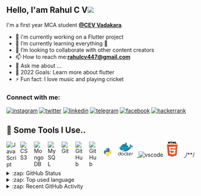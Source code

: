 <h2>Hello, I'am Rahul C V<img src="https://raw.githubusercontent.com/MartinHeinz/MartinHeinz/master/wave.gif" width="30px"></h2>
<p>I'm  a first year MCA student <strong><a href="https://cev.ac.in/">@CEV Vadakara</a></strong>.</p> 


- 🔭 i'm currently working on a Flutter project
- 🌱 I’m currently learning everything 🤣
- 👯 I’m looking to collaborate with other content creators
- 📫 How to reach me:**rahulcv447@gmail.com**
-  💬 Ask me about ...
- 🥅 2022 Goals: Learn more about flutter
- ⚡ Fun fact: I love music and playing cricket


### Connect with me:
<p align="left">
<a href="https://instagram.com/__rahul_cv" target="blank"><img src="https://image.similarpng.com/very-thumbnail/2020/05/Glossy-Instagram-icon-PNG.png" alt="instagram" width="40" height="40" /></a>
<a href="https://twitter.com/cv89599063" target="blank"><img src="https://t4.ftcdn.net/jpg/04/83/36/97/360_F_483369745_d9uQmdRaUGrZjuZC95rh10o64eYunK6c.jpg" alt="twitter" width="40" height="40"/></a>
 <a href="https://www.linkedin.com/in/rahul-c-v-4b2260240" target="blank"><img src="https://image.similarpng.com/very-thumbnail/2021/01/Illustration-of-Linkedin-icon-on-transparent-background-PNG.png" alt="linkedin" width="40" height="40"/></a>
 <a href="https://t.me/" target="blank"><img src="https://encrypted-tbn0.gstatic.com/images?q=tbn:ANd9GcRP2v_VjYKNg9RrPTezJ_rJW1kphowSkGIoxxadCk40LHKcYAAotkvb5JFy9x5gVKUTkXw&usqp=CAU" alt="telegram" width="40" height="40" /></a>
<a href="" target="blank"><img src="https://w7.pngwing.com/pngs/807/849/png-transparent-facebook-logo-social-media-facebook-like-button-computer-icons-facebook-like-button-social-trademark-logo-internet-thumbnail.png" alt="facebook" width="40" height="40" /></a>
<a href="https://www.hackerrank.com/rahulcv447" target="blank"><img src="https://upload.wikimedia.org/wikipedia/commons/4/40/HackerRank_Icon-1000px.png" alt="hackerrank" width="40" height="40" /></a>
</p>
<h2>🚀 Some Tools I Use..</h2>
<p align="left">
<img src="https://raw.githubusercontent.com/devicons/devicon/master/icons/python/python-original.svg" alt="python" width="25" height="25" style="padding-right:10px;"/>
<a href="https://www.docker.com/" target="_blank"> <img src="https://raw.githubusercontent.com/devicons/devicon/master/icons/docker/docker-original-wordmark.svg" alt="docker" width="40" height="40"style="padding-right:10px;" /> </a>
<img src="https://cdn.worldvectorlogo.com/logos/visual-studio-code-1.svg" alt="vscode" width="25" height="25" />
   <a href="https://www.w3.org/html/" target="_blank"> <img src="https://raw.githubusercontent.com/devicons/devicon/master/icons/html5/html5-original-wordmark.svg" alt="html5" width="40" height="40"style="padding-right:10px;"/> </a>
 <img align="left" alt="JavaScript" width="26px" src="https://cdn.jsdelivr.net/gh/devicons/devicon/icons/javascript/javascript-original.svg" style="padding-right:10px;" />
   /*<img align="left" alt="CSS3" width="26px" src="https://cdn.jsdelivr.net/gh/devicons/devicon/icons/css3/css3-original.svg" style="padding-right:10px;"/>*/
 <img align="left" alt="MongoDB" width="26px" src="https://cdn.jsdelivr.net/gh/devicons/devicon/icons/mongodb/mongodb-original.svg" style="padding-right:10px;" />
<img align="left" alt="MySQL" width="26px" src="https://cdn.jsdelivr.net/gh/devicons/devicon/icons/mysql/mysql-original.svg" style="padding-right:10px;"/>
<img align="left" alt="Git" width="26px" src="https://cdn.jsdelivr.net/gh/devicons/devicon/icons/git/git-original.svg" style="padding-right:10px;" />
<img align="left" alt="GitHub" width="26px" src="https://user-images.githubusercontent.com/3369400/139447912-e0f43f33-6d9f-45f8-be46-2df5bbc91289.png" style="padding-right:10px;" />
<img align="left" alt="GitHub" width="26px" src="https://user-images.githubusercontent.com/3369400/139448065-39a229ba-4b06-434b-bc67-616e2ed80c8f.png" style="padding-right:10px;" />
</p><br>

<details>
<summary>:zap: GitHub Status</summary>

  <img align="left" alt="Rahul GitHub Status" src="https://github-readme-stats.vercel.app/api?username=Rahul628226&show_icons=true&hide_border=false&title_color=ff652f&icon_color=FFE400&bg_color=09131B&text_color=ffffff&border_color=0c1a25" />
</details>
 <details>
<summary>:zap: Top used language</summary>

   <img align="left" alt="Most language used" src="https://github-readme-stats.vercel.app/api/top-langs/?username=Rahul628226&theme=tokyonight"/>
   </details>
   <details>
 
  <summary>:zap: Recent GitHub Activity</summary>
  
<!--START_SECTION:activity-->
1. 🗣 Commented on [](https://github.com/Rahul628226) in [Rahul628226](https://github.com/Rahul6282)
2. 🎉 Merged PR [](https://github.com/Rahul628226) in [Rahul628226](https://github.com/Rahul6282)
3. ❌ Closed PR [](https://github.com/Rahul628226) in [Rahul628226](https://github.com/Rahul628226)
4. 🗣 Commented on [](https://github.com/Rahul628226) in [Rahul628226](https://github.com/Rahul628226)
<!--END_SECTION:activity-->
</details>
